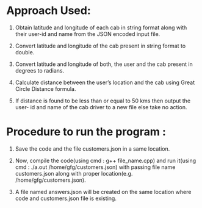 # Approach Used:
1. Obtain latitude and longitude of each cab in string format along with their
user-id and name from the JSON encoded input file.

2. Convert latitude and longitude of the cab present in string format to double.

3. Convert latitude and longitude of both, the user and the cab present in
degrees to radians.

4. Calculate distance between the user’s location and the cab using Great Circle
Distance formula.

5. If distance is found to be less than or equal to 50 kms then output the user-
id and name of the cab driver to a new file else take no action.

# Procedure to run the program :
1. Save the code and the file customers.json in a same location.

2. Now, compile the code(using cmd : g++ file_name.cpp) and run it(using cmd : ./a.out /home/gfg/customers.json) with passing file name customers.json along with proper location(e.g. /home/gfg/customers.json).

3. A file named answers.json will be created on the same location where code and customers.json file is existing.
